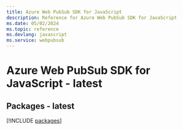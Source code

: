 ```yaml
---
title: Azure Web PubSub SDK for JavaScript
description: Reference for Azure Web PubSub SDK for JavaScript
ms.date: 05/02/2024
ms.topic: reference
ms.devlang: javascript
ms.service: webpubsub
---
```

# Azure Web PubSub SDK for JavaScript - latest
## Packages - latest
[!INCLUDE [packages](web-pubsub-index.md)]